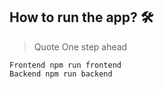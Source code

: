 ## How to run the app? 🛠

> Quote One step ahead️
```
Frontend npm run frontend
Backend npm run backend
```
